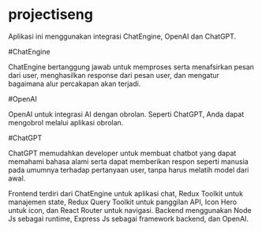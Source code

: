 # projectiseng

Aplikasi ini menggunakan integrasi ChatEngine, OpenAI dan ChatGPT. 

#ChatEngine

ChatEngine bertanggung jawab untuk memproses serta menafsirkan pesan dari user, menghasilkan response dari pesan user, dan mengatur bagaimana alur percakapan akan terjadi.

#OpenAI

OpenAI untuk integrasi AI dengan obrolan. Seperti ChatGPT, Anda dapat mengobrol melalui aplikasi obrolan.

#ChatGPT

ChatGPT memudahkan developer untuk membuat chatbot yang dapat memahami bahasa alami serta dapat memberikan respon seperti manusia pada umumnya terhadap pertanyaan user, tanpa harus melatih model dari awal.

Frontend terdiri dari ChatEngine untuk aplikasi chat, Redux Toolkit untuk manajemen state, Redux Query Toolkit untuk panggilan API, Icon Hero untuk icon, dan React Router untuk navigasi. Backend menggunakan Node Js sebagai runtime, Express Js sebagai framework backend, dan OpenAI.


